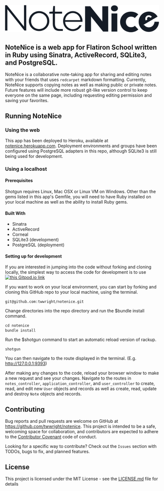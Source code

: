 # [![NoteNice - because sharing is caring](https://raw.githubusercontent.com/twwright/notenice/master/public/images/NoteNice.png)](notenice.herokuapp.com)

## __NoteNice__ is a web app for Flatiron School written in Ruby using Sinatra, ActiveRecord, SQLite3, and PostgreSQL.
NoteNice is a collaborative note-taking app for sharing and editing notes with your friends that uses `redcarpet` markdown formatting. Currently, NoteNice supports copying notes as well as making public or private notes. Future features will include more robust git-like version control to keep everyone on the same page, including requesting editing permission and saving your favorites.

## Running NoteNice

### Using the web
This app has been deployed to Heroku, available at [notenice.herokuapp.com](http://notenice.herokuapp.com/). Deployment environments and groups have been configured using PostgreSQL adapters in this repo, although SQLite3 is still being used for development.

### Using a localhost

#### Prerequisites
Shotgun requires Linux, Mac OSX or Linux VM on Windows.
Other than the gems listed in this app's Gemfile, you will need to have Ruby installed on your local machine as well as the ability to install Ruby gems.

#### Built With
- Sinatra
- ActiveRecord
- Corneal
- SQLite3 (development)
- PostgreSQL (deployment)

#### Setting up for development
If you are interested in jumping into the code without forking and cloning locally, the simplest way to access the code for development is to use [![this Gitpod.io link](https://img.shields.io/badge/Gitpod-Ready--to--Code-blue?logo=gitpod)](https://gitpod.io/#https://github.com/twwright/notenice) 

If you want to work on your local environment, you can start by forking and cloning this GitHub repo to your local machine, using the terminal. 

``` 
git@github.com:twwright/notenice.git
```
Change directories into the repo directory and run the $bundle install command. 

``` 
cd notenice
bundle install
```

Run the $shotgun command to start an automatic reload version of rackup.

```
shotgun
```
You can then navigate to the route displayed in the terminal. (E.g. http://127.0.0.1:9393)

After making any changes to the code, reload your browser window to make a new request and see your changes. 
Navigate to the routes in `notes_controller`, `application_controller`, and `user_controller` to create, read, and edit new `User` objects and records as well as create, read, update and destroy `Note` objects and records.

## Contributing
Bug reports and pull requests are welcome on GitHub at https://github.com/twwright/notenice. This project is intended to be a safe, welcoming space for collaboration, and contributors are expected to adhere to the [Contributor Covenant](https://github.com/twwright/notenice/code_of_conduct.md) code of conduct.

Looking for a specific way to contribute? 
Check out the `Issues` section with TODOs, bugs to fix, and planned features.

## License
This project is licensed under the MIT License - see the [LICENSE.md](LICENSE) file for details

